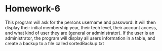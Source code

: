 # Homework-6
This program will ask for the persons username and password. It will then display their initial membership year,
their tech level, their account access, and what kind of user they are (general or administrator).
If the user is an administrator, the program will display all users information in a table, and create a backup
to a file called sortedBackup.txt
